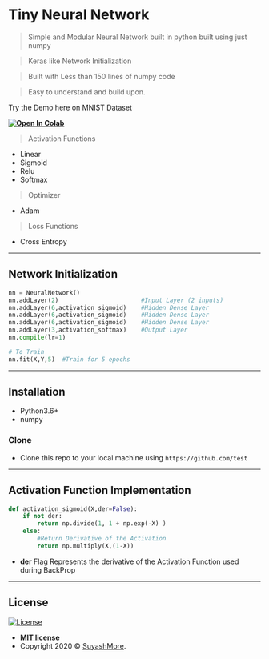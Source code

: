 
# Tiny Neural Network

> Simple and Modular Neural Network built in python built using just numpy

> Keras like Network Initialization

> Built with Less than 150 lines of numpy code

> Easy to understand and build upon.

Try the Demo here on MNIST Dataset

**[![Open In Colab](https://colab.research.google.com/assets/colab-badge.svg)](https://colab.research.google.com/github/googlecolab/colabtools/blob/master/notebooks/colab-github-demo.ipynb)**

> Activation Functions

- Linear
- Sigmoid
- Relu
- Softmax

> Optimizer
- Adam

> Loss Functions
- Cross Entropy


---

## Network Initialization 

```python
nn = NeuralNetwork()
nn.addLayer(2)                       #Input Layer (2 inputs)
nn.addLayer(6,activation_sigmoid)    #Hidden Dense Layer 
nn.addLayer(6,activation_sigmoid)    #Hidden Dense Layer 
nn.addLayer(6,activation_sigmoid)    #Hidden Dense Layer 
nn.addLayer(3,activation_softmax)    #Output Layer 
nn.compile(lr=1)

# To Train 
nn.fit(X,Y,5)  #Train for 5 epochs
```

---

## Installation

- Python3.6+
- numpy

### Clone

- Clone this repo to your local machine using `https://github.com/test`

---

## Activation Function Implementation

```python
def activation_sigmoid(X,der=False):
    if not der:
        return np.divide(1, 1 + np.exp(-X) )
    else:
        #Return Derivative of the Activation 
        return np.multiply(X,(1-X))
```

- **der** Flag Represents the derivative of the Activation Function used during BackProp

---

## License

[![License](http://img.shields.io/:license-mit-blue.svg?style=flat-square)](http://badges.mit-license.org)

- **[MIT license](http://opensource.org/licenses/mit-license.php)**
- Copyright 2020 © <a href="https://github.com/SuyashMore" target="_blank">SuyashMore</a>.